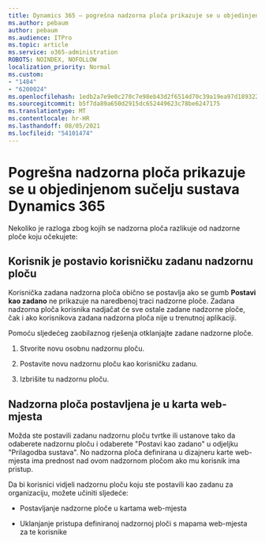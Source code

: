 ```yaml
---
title: Dynamics 365 – pogrešna nadzorna ploča prikazuje se u objedinjenom sučelju sustava Dynamics 365
ms.author: pebaum
author: pebaum
ms.audience: ITPro
ms.topic: article
ms.service: o365-administration
ROBOTS: NOINDEX, NOFOLLOW
localization_priority: Normal
ms.custom:
- "1484"
- "6200024"
ms.openlocfilehash: 1edb2a7e9e0c270c7e98eb43d2f6514d70c39a19ea97d189322ca387b6842a18
ms.sourcegitcommit: b5f7da89a650d2915dc652449623c78be6247175
ms.translationtype: MT
ms.contentlocale: hr-HR
ms.lasthandoff: 08/05/2021
ms.locfileid: "54101474"
---
```

# <a name="wrong-dashboard-shows-in-dynamics-365-unified-interface"></a>Pogrešna nadzorna ploča prikazuje se u objedinjenom sučelju sustava Dynamics 365

Nekoliko je razloga zbog kojih se nadzorna ploča razlikuje od nadzorne ploče koju očekujete:

## <a name="the-user-has-set-a-user-default-dashboard"></a>Korisnik je postavio korisničku zadanu nadzornu ploču 

Korisnička zadana nadzorna ploča obično se postavlja ako se gumb **Postavi kao zadano** ne prikazuje na naredbenoj traci nadzorne ploče. Zadana nadzorna ploča korisnika nadjačat će sve ostale zadane nadzorne ploče, čak i ako korisnikova zadana nadzorna ploča nije u trenutnoj aplikaciji.

Pomoću sljedećeg zaobilaznog rješenja otklanjajte zadane nadzorne ploče.

1. Stvorite novu osobnu nadzornu ploču.

2. Postavite novu nadzornu ploču kao korisničku zadanu.

3. Izbrišite tu nadzornu ploču.

## <a name="the-dashboard-is-set-in-the-sitemap"></a>Nadzorna ploča postavljena je u karta web-mjesta

Možda ste postavili zadanu nadzornu ploču tvrtke ili ustanove tako da odaberete nadzornu ploču i odaberete "Postavi kao zadano" u odjeljku "Prilagodba sustava". No nadzorna ploča definirana u dizajneru karte web-mjesta ima prednost nad ovom nadzornom pločom ako mu korisnik ima pristup.

Da bi korisnici vidjeli nadzornu ploču koju ste postavili kao zadanu za organizaciju, možete učiniti sljedeće:

* Postavljanje nadzorne ploče u kartama web-mjesta

* Uklanjanje pristupa definiranoj nadzornoj ploči s mapama web-mjesta za te korisnike
